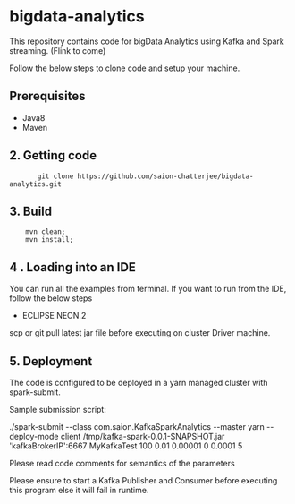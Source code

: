 # bigdata-analytics

This repository contains code for bigData Analytics using Kafka and Spark streaming.
(Flink to come)

Follow the below steps to clone code and setup your machine.


## Prerequisites

* Java8
* Maven


## 2. Getting code

           git clone https://github.com/saion-chatterjee/bigdata-analytics.git


## 3. Build

        mvn clean; 
        mvn install;


## 4 . Loading into an IDE

You can run all the examples from terminal. If you want to run from the IDE, follow the below steps


* ECLIPSE NEON.2

scp or git pull latest jar file before executing on cluster Driver machine.

## 5. Deployment

The code is configured to be deployed in a yarn managed cluster with spark-submit. 

Sample submission script:

./spark-submit --class com.saion.KafkaSparkAnalytics --master yarn --deploy-mode client /tmp/kafka-spark-0.0.1-SNAPSHOT.jar 'kafkaBrokerIP':6667 MyKafkaTest 100 0.01 0.00001 0 0.0001 5


Please read code comments for semantics of the parameters


Please ensure to start a Kafka Publisher and Consumer before executing this program else it will fail in runtime.

